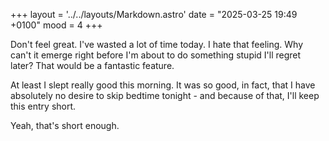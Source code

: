 +++
layout = '../../layouts/Markdown.astro'
date = "2025-03-25 19:49 +0100"
mood = 4
+++

Don't feel great. I've wasted a lot of time today. I hate that feeling. Why can't it emerge right before I'm about to do something stupid I'll regret later? That would be a fantastic feature. 

At least I slept really good this morning. It was so good, in fact, that I have absolutely no desire to skip bedtime tonight - and because of that, I'll keep this entry short. 

Yeah, that's short enough. 